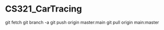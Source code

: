 # CS321_CarTracing


git fetch
git branch -a
git push origin master:main
git pull origin main:master
